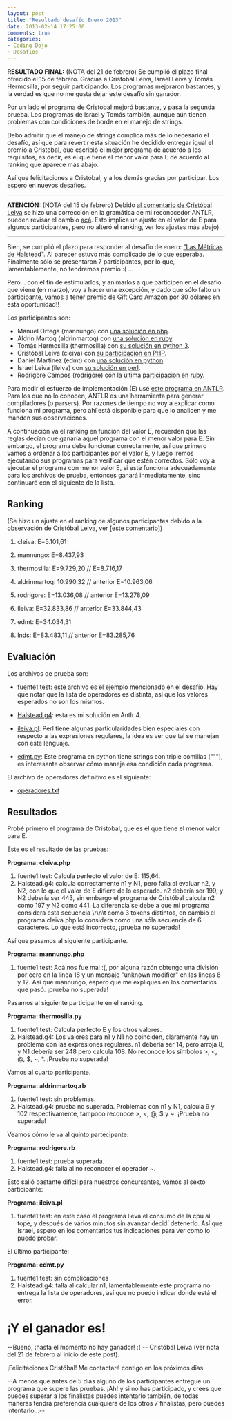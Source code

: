 ```yaml
---
layout: post
title: "Resultado desafío Enero 2013"
date: 2013-02-14 17:25:00
comments: true
categories: 
- Coding Dojo
- Desafíos
---
```


**RESULTADO FINAL:** (NOTA del 21 de febrero)
Se cumplió el plazo final ofrecido el 15 de febrero.
Gracias a Cristóbal Leiva, Israel Leiva y Tomás Hermosilla, por seguir participando.
Los programas mejoraron bastantes, y la verdad es que no me gusta dejar este desafío sin ganador. 

Por un lado el programa de Cristobal mejoró bastante, y pasa la segunda prueba. Los programas de Israel y Tomás también, aunque aún tienen problemas con condiciones de borde en el manejo de strings.

Debo admitir que el manejo de strings complica más de lo necesario el desafío, así que para revertir esta situación he decidido entregar igual el premio a Cristobal, que escribió el mejor programa de acuerdo a los requisitos, es decir, es el que tiene el menor valor para E de acuerdo al ranking que aparece más abajo.

Así que felicitaciones a Cristóbal, y a los demás gracias por participar. Los espero en nuevos desafíos.

* * *

**ATENCIÓN:** (NOTA del 15 de febrero) 
Debido [al comentario de Cristóbal Leiva](https://www.programando.org/blog/2013/02/14/resultado-desafio-enero-2013.html#comment-799889923) se hizo una corrección en la gramática de mi reconocedor ANTLR, pueden revisar el cambio [acá](https://github.com/lnds/programando.org/blob/master/halstead/Halstead.g4). Esto implica un ajuste en el valor de E para algunos participantes, pero no alteró el ranking, ver los ajustes más abajo).

* * *

Bien, se cumplió el plazo para responder al desafío de enero: ["Las Métricas de Halstead"](https://www.programando.org/blog/2013/01/10/desafio-enero-las-metricas-de-halstead.html). Al parecer estuvo más complicado de lo que esperaba. Finalmente sólo se presentaron 7 participantes, por lo que, lamentablemente, no tendremos premio :( …

Pero…  con el fin de estimularlos, y animarlos a que participen en el desafío que viene (en marzo), voy a hacer una excepción, y dado que sólo falto un participante, vamos a tener premio de Gift Card Amazon por 30 dólares en esta oportunidad!!

Los participantes son:

* Manuel Ortega (mannungo) con [una solución en php](https://github.com/mannungo/halstead).
* Aldrin Martoq (aldrinmartoq) con [una solución en ruby](https://github.com/aldrinmartoq/lnds-halstead).
* Tomás Hermosilla (thermosilla) con [su solución en python 3](https://github.com/thermosilla/desafio-halstead).
* Cristóbal Leiva (cleiva) con [su participación en PHP](https://github.com/cleiva/programando-org/tree/master/halstead).
* Daniel Martinez (edmt) con [una solución en python](https://github.com/edmt/m-tricas-de-halstead).
* Israel Leiva (ileiva) con [su solución en perl](https://github.com/ileiva/Problems/tree/master/programando.org/halstead).
* Rodrigore Campos (rodrigore) con la [última participación en ruby](https://github.com/rodrigore/lnds-halstead).

Para medir el esfuerzo de implementación (E) usé [este programa en ANTLR](https://github.com/lnds/programando.org/blob/master/halstead/Halstead.g4). Para los que no lo conocen, ANTLR es una herramienta para generar compiladores (o parsers). Por razones de tiempo no voy a explicar como funciona mi programa, pero ahí está disponible para que lo analicen y me manden sus observaciones.

A continuación va el ranking en función del valor E, recuerden que las reglas decían que ganaría aquel programa con el menor valor para E. Sin embargo, el programa debe funcionar correctamente, así que primero vamos a ordenar a los participantes por el valor E, y luego iremos ejecutando sus programas para verificar que estén correctos. Sólo voy a ejecutar el programa con menor valor E, si este funciona adecuadamente para los archivos de prueba, entonces ganará inmediatamente, sino continuaré con el siguiente de la lista.

Ranking
-------
(Se hizo un ajuste en el ranking de algunos participantes debido a la observación de Cristóbal Leiva, ver [este comentario])


1. cleiva:  E=5.101,61 

2. mannungo: E=8.437,93

3. thermosilla: E=9.729,20 // E=8.716,17

4. aldrinmartoq: 10.990,32 // anterior E=10.963,06

5. rodrigore: E=13.036,08 // anterior E=13.278,09

6. ileiva: E=32.833,86 // anterior E=33.844,43

7. edmt: E=34.034,31

8. lnds: E=83.483,11 // anterior E=83.285,76

Evaluación
----------

Los archivos de prueba son: 
	
* [fuente1.test](https://github.com/lnds/programando.org/blob/master/halstead/fuente1.test): este archivo es el ejemplo mencionado en el desafío. Hay que notar que la lista de operadores es distinta, así que los valores esperados no son los mismos.

* [Halstead.g4](https://github.com/lnds/programando.org/blob/master/halstead/Halstead.g4): esta es mi solución en Antlr 4.

* [ileiva.pl](https://github.com/lnds/programando.org/blob/master/halstead/ileiva.pl): Perl tiene algunas particularidades bien especiales con respecto a las expresiones regulares, la idea es ver que tal se manejan con este lenguaje.

* [edmt.py](https://github.com/lnds/programando.org/blob/master/halstead/edmt.py): Este programa en python tiene strings con triple comillas ("""), es interesante observar cómo maneja esa condición cada programa.

El archivo de operadores definitivo es el siguiente: 

* [operadores.txt](https://github.com/lnds/programando.org/blob/master/halstead/operadores.txt)


Resultados
----------

Probé primero el programa de Cristobal, que es el que tiene el menor valor para E.

Este es el resultado de las pruebas:

**Programa: cleiva.php**
		
1. fuente1.test: Calcula perfecto el valor de E: 115,64.
2. Halstead.g4: calcula correctamente n1 y N1, pero falla al evaluar n2, y N2, con lo que el valor de E difiere de lo esperado. n2 debería ser 199, y N2 debería ser 443, sin embargo el programa de Cristóbal calcula n2 como 197 y N2 como 441. La diferencia se debe a que mi programa considera esta secuencia \r\n\t como 3 tokens distintos, en cambio el programa cleiva.php lo considera como una sóla secuencia de 6 caracteres. Lo que está incorrecto, ¡prueba no superada!

Así que pasamos al siguiente participante.

**Programa: mannungo.php**

1. fuente1.test: Acá nos fue mal :(, por alguna razón obtengo una división por cero en la linea 18 y un mensaje "unknown modifier" en las lineas 8 y 12. Así que mannungo, espero que me expliques en los comentarios que pasó. ¡prueba no superada! 

Pasamos al siguiente participante en el ranking.

**Programa: thermosilla.py**

1. fuente1.test: Calcula perfecto E y los otros valores.
2. Halstead.g4: Los valores para n1 y N1 no coinciden, claramente hay un problema con las expresiones regulares. n1 debería ser 14, pero arroja 8, y N1 debería ser 248 pero calcula 108. No reconoce los símbolos >, <, @, $, ~, *. ¡Prueba no superada!

Vamos al cuarto participante.

**Programa: aldrinmartoq.rb**

1. fuente1.test: sin problemas.
2. Halstead.g4: prueba no superada. Problemas con n1 y N1, calcula 9 y 102 respectivamente, tampoco reconoce >, <,  @, $ y ~. ¡Prueba no superada!

Veamos cómo le va al quinto partecipante:

**Programa: rodrigore.rb**

1. fuente1.test: prueba superada.
2. Halstead.g4: falla al no reconocer el operador ~.

Esto salió bastante difícil para nuestros concursantes, vamos al sexto participante:

**Programa: ileiva.pl**

1. fuente1.test: en este caso el programa lleva el consumo de la cpu al tope, y después de varios minutos sin avanzar decidí detenerlo. Así que Israel, espero en los comentarios tus indicaciones para ver como lo puedo probar.

El último participante:

**Programa: edmt.py**

1. fuente1.test: sin complicaciones
2. Halstead.g4: falla al calcular n1, lamentablemente este programa no entrega la lista de operadores, así que no puedo indicar donde está el error.

¡Y el ganador es!
=================

--Bueno, ¡hasta el momento no hay ganador! :( --
Cristóbal Leiva (ver nota del 21 de febrero al inicio de este post).

¡Felicitaciones Cristóbal! Me contactaré contigo en los próximos días.

--A menos que antes de 5 días alguno de los participantes entregue un programa que supere las pruebas. ¡Ah! y si no has participado, y crees que puedes superar a los finalistas puedes intentarlo también, de todas maneras tendrá preferencia cualquiera de los otros 7 finalistas, pero puedes intentarlo…--
